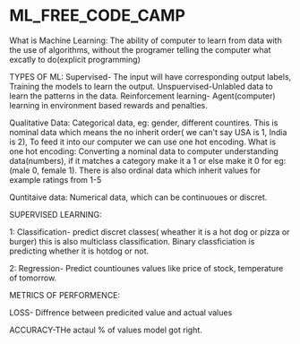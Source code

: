 # ML_FREE_CODE_CAMP

What is Machine Learning: The ability of computer to learn from data with the use of algorithms, without the programer telling the computer what excatly to do(explicit programming)

TYPES OF ML: Supervised- The input will have corresponding output labels, Training the models to learn the output.
Unspuervised-Unlabled data to learn the patterns in the data.
Reinforcement learning- Agent(computer) learning in environment based rewards and penalties.

Qualitative Data: Categorical data, eg: gender, different countires. This is nominal data which means the no inherit order( we can't say USA is 1, India is 2), To feed it into our computer we can use one hot encoding. What is one hot encoding: Converting a nominal data to computer understanding data(numbers), if it matches a category make it a 1 or else make it 0 for eg:(male 0, female 1). There is also ordinal data which inherit values for example ratings from 1-5

Quntitaive data: Numerical data, which can be continuoues or discret. 

SUPERVISED LEARNING:

1: Classification- predict discret classes( wheather it is a hot dog or pizza or burger) this is also multiclass classification. Binary classficiation is predicting whether it is hotdog or not. 

2: Regression- Predict countiounes values like price of stock, temperature of tomorrow.

METRICS OF PERFORMENCE:

LOSS- Diffrence between predicited value and actual values

ACCURACY-THe actaul % of values model got right.




